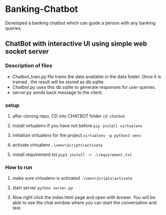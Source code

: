 # Banking-Chatbot
Developed a banking chatbot which can guide a person with any banking queries. 

## ChatBot with interactive UI using simple web socket server 

### Description of files
* Chatbot_train.py file trains the data available in the data folder. Once it is trained , the result will be stored as db.sqlite.
* Chatbot.py uses this db.sqlite to generate responses for user queries.
* server.py sends back message to the client.

### setup
1) after cloning repo, CD into CHATBOT folder
    ``` cd chatbot ```

2) install virtualenv if you have not before
    ``` pip install virtualenv ```

3) initialiize virtualenv for the project
    ``` virtualenv -p python3 venv ```

4) activate virtualenv
    ``` .\venv\Scripts\activate ```
    
5) install requirement.txt
    ``` pip3 install -r .\requirement.txt ```

### How to run
1) make sure virtualenv is activated
    ``` .\venv\Scripts\activate ```

2) start server
    ``` python server.py ```

3) Now right click the index.html page and open with brower. You will be able to see the chat window where you can start the conversation and test.

